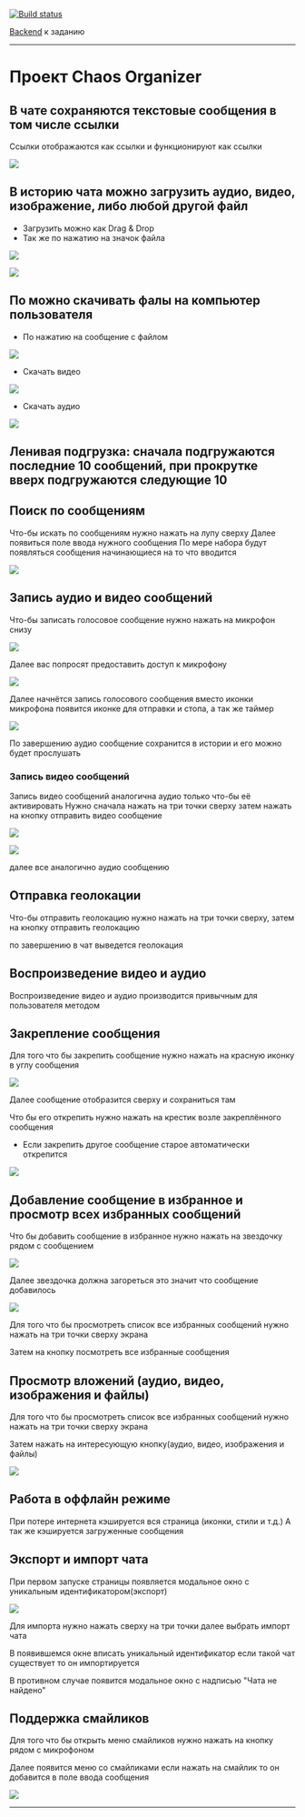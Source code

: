 [![Build status](https://ci.appveyor.com/api/projects/status/m6ec0ee08wmdyxuo?svg=true)](https://ci.appveyor.com/project/SenselessObsessed/chaos-organizer)

[Backend](https://github.com/SenselessObsessed/chaos-organizer-backend) к заданию

---

# Проект Chaos Organizer

## В чате сохраняются текстовые сообщения в том числе ссылки

Ссылки отображаются как ссылки и функционируют как ссылки

![](./pic/text%20and%20urls.png)

## В историю чата можно загрузить аудио, видео, изображение, либо любой другой файл

- Загрузить можно как Drag & Drop
- Так же по нажатию на значок файла

![](./pic/file.png)

![](./pic/drag%20and%20drop.png)

## По можно скачивать фалы на компьютер пользователя

- По нажатию на сообщение с файлом

![](./pic/file-download.png)

- Скачать видео

![](./pic/download-video.png)

- Скачать аудио

![](./pic/audio-download.png)

## Ленивая подгрузка: сначала подгружаются последние 10 сообщений, при прокрутке вверх подгружаются следующие 10

## Поиск по сообщениям

Что-бы искать по сообщениям нужно нажать на лупу сверху
Далее появиться поле ввода нужного сообщения
По мере набора будут появляться сообщения начинающиеся на то что вводится

![](./pic/search-message.png)

## Запись аудио и видео сообщений

Что-бы записать голосовое сообщение нужно нажать на микрофон снизу

![](./pic/micro-icon.png)

Далее вас попросят предоставить доступ к микрофону

![](./pic/micro-agree.png)

Далее начнётся запись голосового сообщения вместо иконки микрофона появится иконке для отправки и стопа, а так же таймер

![](./pic/audio-record.png)

По завершению аудио сообщение сохранится в истории и его можно будет прослушать

### Запись видео сообщений

Запись видео сообщений аналогична аудио только что-бы её активировать
Нужно сначала нажать на три точки сверху затем нажать на кнопку отправить видео сообщение

![](./pic/more.png)

![](./pic/record-video-msg.png)

далее все аналогично аудио сообщению

## Отправка геолокации

Что-бы отправить геолокацию нужно нажать на три точки сверху, затем на кнопку отправить геолокацию

по завершению в чат выведется геолокация

## Воспроизведение видео и аудио

Воспроизведение видео и аудио производится привычным для пользователя методом

## Закрепление сообщения

Для того что бы закрепить сообщение нужно нажать на красную иконку в углу сообщения

![](./pic/pin.png)

Далее сообщение отобразится сверху и сохраниться там

Что бы его открепить нужно нажать на крестик возле закреплённого сообщения

- Если закрепить другое сообщение старое автоматически открепится

![](./pic/pin-curr.png)

## Добавление сообщение в избранное и просмотр всех избранных сообщений

Что бы добавить сообщение в избранное нужно нажать на звездочку рядом с сообщением

![](./pic/star-unclicked.png)

Далее звездочка должна загореться это значит что сообщение добавилось

![](./pic/star-clicked.png)

Для того что бы просмотреть список все избранных сообщений нужно нажать на три точки сверху экрана

Затем на кнопку посмотреть все избранные сообщения

## Просмотр вложений (аудио, видео, изображения и файлы)

Для того что бы просмотреть список все избранных сообщений нужно нажать на три точки сверху экрана

Затем нажать на интересующую кнопку(аудио, видео, изображения и файлы)

![](./pic/more-menu.png)

## Работа в оффлайн режиме

При потере интернета кэшируется вся страница (иконки, стили и т.д.)
А так же кэшируется загруженные сообщения

## Экспорт и импорт чата

При первом запуске страницы появляется модальное окно с уникальным идентификатором(экспорт)

![](./pic/export.png)

Для импорта нужно нажать сверху на три точки далее выбрать импорт чата

В появившемся окне вписать уникальный идентификатор если такой чат существует то он импортируется

В противном случае появится модальное окно с надписью "Чата не найдено"

## Поддержка смайликов

Для того что бы открыть меню смайликов нужно нажать на кнопку рядом с микрофоном

Далее появится меню со смайликами если нажать на смайлик то он добавится в поле ввода сообщения

![](./pic/smiles.png)

---
